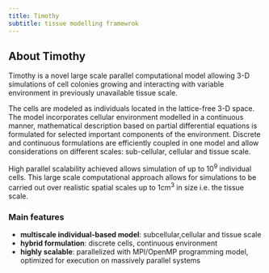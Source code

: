 ```yaml
---
title: Timothy
subtitle: tissue modelling framewrok
---
```


## About Timothy

Timothy is a novel large scale parallel computational model allowing 3-D simulations of cell colonies growing and interacting with variable environment in previously unavailable tissue scale.

The cells are modeled as individuals located in the lattice-free 3-D space. The model incorporates cellular environment modelled in a continuous manner, mathematical description based on partial differential equations is formulated for selected important components of the environment. Discrete and continuous formulations are efficiently coupled in one model and allow considerations on different scales: sub-cellular, cellular and tissue scale.

High parallel scalability achieved allows simulation of up to 10<sup>9</sup> individual cells. This large scale computational approach allows for simulations to be carried out over realistic spatial scales up to 1cm<sup>3</sup> in size i.e. the tissue scale.

### Main features
- **multiscale individual-based model**: subcellular,cellular and tissue scale
- **hybrid formulation**: discrete cells, continuous environment
- **highly scalable**: parallelized with MPI/OpenMP programming model, optimized for execution on massively parallel systems
